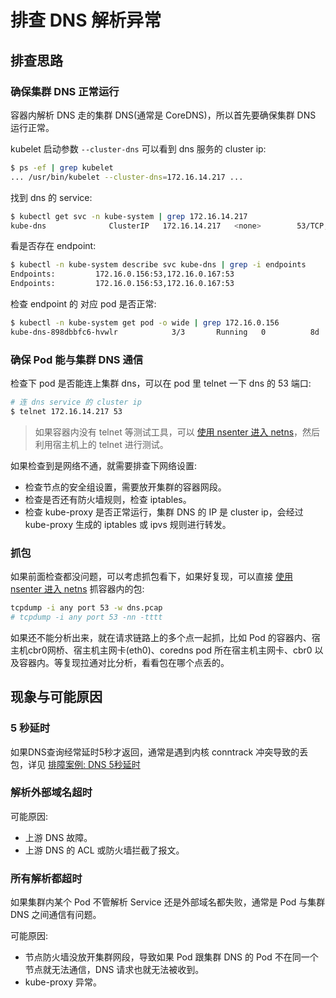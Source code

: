 # 排查 DNS 解析异常

## 排查思路

### 确保集群 DNS 正常运行

容器内解析 DNS 走的集群 DNS(通常是 CoreDNS)，所以首先要确保集群 DNS 运行正常。

kubelet 启动参数 `--cluster-dns` 可以看到 dns 服务的 cluster ip:

```bash
$ ps -ef | grep kubelet
... /usr/bin/kubelet --cluster-dns=172.16.14.217 ...
```

找到 dns 的 service:

```bash
$ kubectl get svc -n kube-system | grep 172.16.14.217
kube-dns              ClusterIP   172.16.14.217   <none>        53/TCP,53/UDP              47d
```

看是否存在 endpoint:

```bash
$ kubectl -n kube-system describe svc kube-dns | grep -i endpoints
Endpoints:         172.16.0.156:53,172.16.0.167:53
Endpoints:         172.16.0.156:53,172.16.0.167:53
```

检查 endpoint 的 对应 pod 是否正常:

```bash
$ kubectl -n kube-system get pod -o wide | grep 172.16.0.156
kube-dns-898dbbfc6-hvwlr            3/3       Running   0          8d        172.16.0.156   10.0.0.3
```

### 确保 Pod 能与集群 DNS 通信

检查下 pod 是否能连上集群 dns，可以在 pod 里 telnet 一下 dns 的 53 端口:

```bash
# 连 dns service 的 cluster ip
$ telnet 172.16.14.217 53
```

> 如果容器内没有 telnet 等测试工具，可以 [使用 nsenter 进入 netns](../skill/network/enter-netns-with-nsenter.md)，然后利用宿主机上的 telnet 进行测试。

如果检查到是网络不通，就需要排查下网络设置:

* 检查节点的安全组设置，需要放开集群的容器网段。
* 检查是否还有防火墙规则，检查 iptables。
* 检查 kube-proxy 是否正常运行，集群 DNS 的 IP 是 cluster ip，会经过 kube-proxy 生成的 iptables 或 ipvs 规则进行转发。

### 抓包

如果前面检查都没问题，可以考虑抓包看下，如果好复现，可以直接  [使用 nsenter 进入 netns](../skill/network/enter-netns-with-nsenter.md) 抓容器内的包:

```bash
tcpdump -i any port 53 -w dns.pcap
# tcpdump -i any port 53 -nn -tttt
```

如果还不能分析出来，就在请求链路上的多个点一起抓，比如 Pod 的容器内、宿主机cbr0网桥、宿主机主网卡(eth0)、coredns pod 所在宿主机主网卡、cbr0 以及容器内。等复现拉通对比分析，看看包在哪个点丢的。

## 现象与可能原因

### 5 秒延时

如果DNS查询经常延时5秒才返回，通常是遇到内核 conntrack 冲突导致的丢包，详见 [排障案例: DNS 5秒延时](../cases/network/dns-lookup-5s-delay.md)

### 解析外部域名超时

可能原因:

* 上游 DNS 故障。
* 上游 DNS 的 ACL 或防火墙拦截了报文。

### 所有解析都超时

如果集群内某个 Pod 不管解析 Service 还是外部域名都失败，通常是 Pod 与集群 DNS 之间通信有问题。

可能原因:

* 节点防火墙没放开集群网段，导致如果 Pod 跟集群 DNS 的 Pod 不在同一个节点就无法通信，DNS 请求也就无法被收到。
* kube-proxy 异常。
